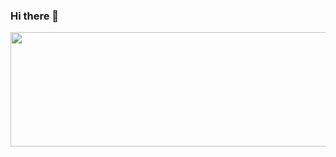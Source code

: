 ### Hi there 👋

<img style="-webkit-user-select: none;margin: auto;cursor: zoom-in;" src="file:///C:/Users/liemm/OneDrive/%D7%AA%D7%9E%D7%95%D7%A0%D7%95%D7%AA/HELLOWORLD.JPG" width="776" height="183">
<!--
**liem1996/liem1996** is a ✨ _special_ ✨ repository because its `README.md` (this file) appears on your GitHub profile.

Here are some ideas to get you started:

- 🔭 I’m currently working on ...
- 🌱 I’m currently learning ...
- 👯 I’m looking to collaborate on ...
- 🤔 I’m looking for help with ...
- 💬 Ask me about ...
- 📫 How to reach me: ...
- 😄 Pronouns: ...
- ⚡ Fun fact: ...
-->
